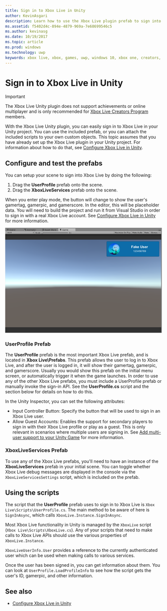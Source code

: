 ```yaml
---
title: Sign in to Xbox Live in Unity
author: KevinAsgari
description: Learn how to use the Xbox Live plugin prefab to sign into an Xbox Live account in a Unity game.
ms.assetid: f5402d4c-894e-4879-969a-7e68699546c5
ms.author: kevinasg
ms.date: 10/19/2017
ms.topic: article
ms.prod: windows
ms.technology: uwp
keywords: xbox live, xbox, games, uwp, windows 10, xbox one, creators, signin
---
```


# Sign in to Xbox Live in Unity

> [!IMPORTANT]
> The Xbox Live Unity plugin does not support achievements or online multiplayer and is only recommended for [Xbox Live Creators Program](../developer-program-overview.md) members.

With the Xbox Live Unity plugin, you can easily sign in to Xbox Live in your Unity project. You can use the included prefab, or you can attach the included scripts to your own custom objects. This topic assumes that you have already set up the Xbox Live plugin in your Unity project. For information about how to do that, see [Configure Xbox Live in Unity](configure-xbox-live-in-unity.md).

## Configure and test the prefabs
You can setup your scene to sign into Xbox Live by doing the following:

1. Drag the **UserProfile** prefab onto the scene.
2. Drag the **XboxLiveServices** prefab onto the scene.

When you enter play mode, the button will change to show the user's gamertag, gamerpic, and gamerscore. In the editor, this will be placeholder data. You will need to build the project and run it from Visual Studio in order to sign in with a real Xbox Live account. See [Configure Xbox Live in Unity](configure-xbox-live-in-unity.md) for more information.

![Fake User 123456789](../images/unity/unity-game-fake-data.PNG)

### UserProfile Prefab
The **UserProfile** prefab is the most important Xbox Live prefab, and is located in **Xbox Live\Prefabs**. This prefab allows the user to log in to Xbox Live, and after the user is logged in, it will show their gamertag, gamerpic, and gamerscore. Usually you would show this prefab on the initial menu screen, or automatically trigger it when the game launches. In order to use any of the other Xbox Live prefabs, you must include a UserProfile prefab or manually invoke the sign-in API. See the **UserProfile.cs** script and the section below for details on how to do this.

In the Unity Inspector, you can set the following attributes:

* Input Controller Button: Specify the button that will be used to sign in an Xbox Live user.
* Allow Guest Accounts: Enables the support for secondary players to sign in with their Xbox Live profile or play as a guest. This is only relevant in scenarios where multiple users are signing in. See [Add multi-user support to your Unity Game](add-multi-user-support.md) for more information.

### XboxLiveServices Prefab
To use any of the Xbox Live prefabs, you'll need to have an instance of the **XboxLiveServices** prefab in your initial scene. You can toggle whether Xbox Live debug messages are displayed in the console via the` XboxLiveServicesSettings` script, which is included on the prefab.

## Using the scripts

The script that the **UserProfile** prefab uses to sign in to Xbox Live is `Xbox Live\Scripts\UserProfile.cs`. The main method to be aware of here is `SignInAsync`, which calls `XboxLive.Instance.SignInAsync`.

Most Xbox Live functionality in Unity is managed by the `XboxLive` script (`Xbox Live\Scripts\XboxLive.cs`). Any of your scripts that need to make calls to Xbox Live APIs should use the various properties of `XboxLive.Instance`.

`XboxLiveUserInfo.User` provides a reference to the currently authenticated user which can be used when making calls to various services.

Once the user has been signed in, you can get information about them. You can look at `UserProfile.LoadProfileInfo` to see how the script gets the user's ID, gamerpic, and other information.

## See also

* [Configure Xbox Live in Unity](configure-xbox-live-in-unity.md)
